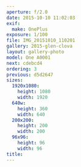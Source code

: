 ```yaml
---
aperture: f/2.0
date: 2015-10-10 11:02:03
exif:
  make: OnePlus
exposure: 1/100
file: IMG_20151010_110201
gallery: 2015-glen-clova
layout: gallery-photo
model: One A0001
next: cdebcd4
ordering: 3
previous: d5d2647
sizes:
  1920x1080:
    height: 1080
    width: 1920
  640w:
    height: 360
    width: 640
  200x200:
    height: 200
    width: 200
  96x96:
    height: 96
    width: 96
title: 
---
```

